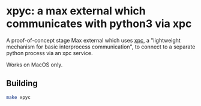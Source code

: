 # xpyc: a max external which communicates with python3 via xpc

A proof-of-concept stage Max external which uses [xpc](https://developer.apple.com/documentation/xpc?language=objc), a "lightweight mechanism for basic interprocess communication", to connect to a separate python process via an xpc service.

Works on MacOS only.

## Building

```sh
make xpyc
```

